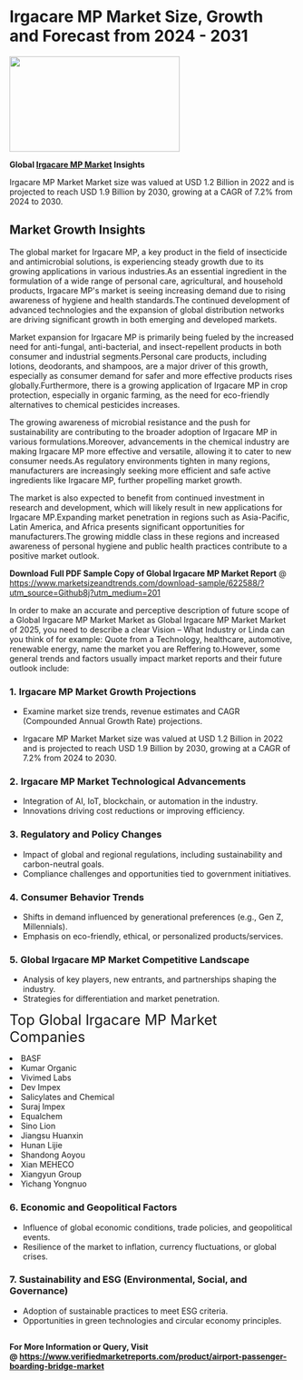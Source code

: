 <H1>Irgacare MP Market Size, Growth and Forecast from 2024 - 2031</H1><img class="aligncenter size-medium wp-image-584254" src="https://thirdeyenews.in/wp-content/uploads/2024/09/Global-Market-Research-300x168.jpeg" alt="" width="300" height="168" /><p><strong>Global&nbsp;<a href="https://www.marketsizeandtrends.com/download-sample/622588/?utm_source=Github8j?utm_medium=201">Irgacare MP Market</a> Insights</strong></p><p>Irgacare MP Market Market size was valued at USD 1.2 Billion in 2022 and is projected to reach USD 1.9 Billion by 2030, growing at a CAGR of 7.2% from 2024 to 2030.</p><p><h2>Market Growth Insights</h2> <p>The global market for Irgacare MP, a key product in the field of insecticide and antimicrobial solutions, is experiencing steady growth due to its growing applications in various industries.As an essential ingredient in the formulation of a wide range of personal care, agricultural, and household products, Irgacare MP's market is seeing increasing demand due to rising awareness of hygiene and health standards.The continued development of advanced technologies and the expansion of global distribution networks are driving significant growth in both emerging and developed markets.</p> <p>Market expansion for Irgacare MP is primarily being fueled by the increased need for anti-fungal, anti-bacterial, and insect-repellent products in both consumer and industrial segments.Personal care products, including lotions, deodorants, and shampoos, are a major driver of this growth, especially as consumer demand for safer and more effective products rises globally.Furthermore, there is a growing application of Irgacare MP in crop protection, especially in organic farming, as the need for eco-friendly alternatives to chemical pesticides increases.</p> <p>The growing awareness of microbial resistance and the push for sustainability are contributing to the broader adoption of Irgacare MP in various formulations.Moreover, advancements in the chemical industry are making Irgacare MP more effective and versatile, allowing it to cater to new consumer needs.As regulatory environments tighten in many regions, manufacturers are increasingly seeking more efficient and safe active ingredients like Irgacare MP, further propelling market growth.</p> <p>The market is also expected to benefit from continued investment in research and development, which will likely result in new applications for Irgacare MP.Expanding market penetration in regions such as Asia-Pacific, Latin America, and Africa presents significant opportunities for manufacturers.The growing middle class in these regions and increased awareness of personal hygiene and public health practices contribute to a positive market outlook.</p> <p><span class=""><strong>Download Full PDF Sample Copy of Global Irgacare MP Market Report</strong> @ <a href="https://www.marketsizeandtrends.com/download-sample/622588/?utm_source=Github8j?utm_medium=201" target="_blank">https://www.marketsizeandtrends.com/download-sample/622588/?utm_source=Github8j?utm_medium=201</a></span></p><p>In order to make an accurate and perceptive description of future scope of a Global&nbsp;Irgacare MP Market Market as Global&nbsp;Irgacare MP Market Market of 2025, you need to describe a clear Vision &ndash; What Industry or Linda can you think of for example: Quote from a Technology, healthcare, automotive, renewable energy, name the market you are Reffering to.However, some general trends and factors usually impact market reports and their future outlook include:</p><h3>1.&nbsp;<strong>Irgacare MP Market Growth Projections</strong></h3><ul><li>Examine market size trends, revenue estimates and CAGR (Compounded Annual Growth Rate) projections.</li><li><p>Irgacare MP Market Market size was valued at USD 1.2 Billion in 2022 and is projected to reach USD 1.9 Billion by 2030, growing at a CAGR of 7.2% from 2024 to 2030.</p></li></ul><h3>2.&nbsp;<strong>Irgacare MP Market Technological Advancements</strong></h3><ul><li>Integration of AI, IoT, blockchain, or automation in the industry.</li><li>Innovations driving cost reductions or improving efficiency.</li></ul><h3>3.&nbsp;<strong>Regulatory and Policy Changes</strong></h3><ul><li>Impact of global and regional regulations, including sustainability and carbon-neutral goals.</li><li>Compliance challenges and opportunities tied to government initiatives.</li></ul><h3>4.&nbsp;<strong>Consumer Behavior Trends</strong></h3><ul><li>Shifts in demand influenced by generational preferences (e.g., Gen Z, Millennials).</li><li>Emphasis on eco-friendly, ethical, or personalized products/services.</li></ul><h3>5.&nbsp;<strong>Global Irgacare MP Market Competitive Landscape</strong></h3><ul><li>Analysis of key players, new entrants, and partnerships shaping the industry.</li><li>Strategies for differentiation and market penetration.</li></ul><p data-pm-slice="1 1 []"><span style="color: inherit; font-family: inherit; font-size: 25px;">Top Global Irgacare MP Market Companies</span></p><div class="" data-test-id=""><p><li>BASF</li><li> Kumar Organic</li><li> Vivimed Labs</li><li> Dev Impex</li><li> Salicylates and Chemical</li><li> Suraj Impex</li><li> Equalchem</li><li> Sino Lion</li><li> Jiangsu Huanxin</li><li> Hunan Lijie</li><li> Shandong Aoyou</li><li> Xian MEHECO</li><li> Xiangyun Group</li><li> Yichang Yongnuo</li></p></div><h3>6.&nbsp;<strong>Economic and Geopolitical Factors</strong></h3><ul><li>Influence of global economic conditions, trade policies, and geopolitical events.</li><li>Resilience of the market to inflation, currency fluctuations, or global crises.</li></ul><h3>7.&nbsp;<strong>Sustainability and ESG (Environmental, Social, and Governance)</strong></h3><ul><li>Adoption of sustainable practices to meet ESG criteria.</li><li>Opportunities in green technologies and circular economy principles.</li></ul><h2><strong style="font-size: 14px;">For More Information or Query, Visit @&nbsp;</strong><a style="background-color: #ffffff; font-size: 14px;" href="https://www.marketsizeandtrends.com/report/irgacare-mp-market/" target="_blank">https://www.verifiedmarketreports.com/product/airport-passenger-boarding-bridge-market</a></h2>
